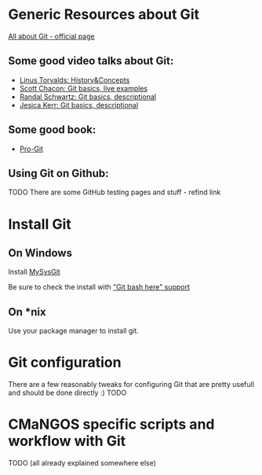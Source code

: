 # Generic Resources about Git

[All about Git - official page](http://git-scm.com)

## Some good video talks about Git:

* [Linus Torvalds: History&Concepts](http://goo.gl/z72s)
* [Scott Chacon: Git basics, live examples](http://goo.gl/R9H2q)
* [Randal Schwartz: Git basics, descriptional](http://vimeo.com/35778382)
* [Jesica Kerr: Git basics, descriptional](http://vimeo.com/46010208)

## Some good book:

* [Pro-Git](http://git-scm.com/book)

## Using Git on Github:

TODO There are some GitHub testing pages and stuff - refind link

# Install Git

## On Windows
Install [MySysGit](http://code.google.com/p/msysgit/downloads/list)

Be sure to check the install with ["Git bash here" support](http://i49.tinypic.com/v45smh.jpg)

## On *nix
Use your package manager to install git.

# Git configuration
There are a few reasonably tweaks for configuring Git that are pretty usefull and should be done directly :)
TODO

# CMaNGOS specific scripts and workflow with Git

TODO (all already explained somewhere else)


